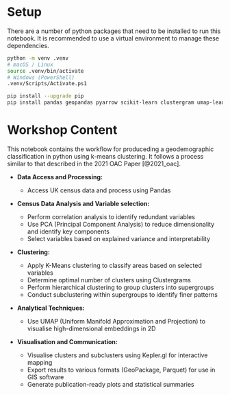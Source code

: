 # Setup 


There are a number of python packages that need to be installed to run this notebook. It is recommended to use a virtual environment to manage these dependencies.

```bash
python -m venv .venv
# macOS / Linux
source .venv/bin/activate
# Windows (PowerShell)
.venv/Scripts/Activate.ps1

pip install --upgrade pip
pip install pandas geopandas pyarrow scikit-learn clustergram umap-learn seaborn plotly matplotlib numpy keplergl
```

# Workshop Content

This notebook contains the workflow for produceding a geodemographic classification in python using k-means clustering. It follows a process similar to that described in the 2021 OAC Paper [@2021_oac].


* **Data Access and Processing:**
    * Access UK census data and process using Pandas

* **Census Data Analysis and Variable selection:**
    * Perform correlation analysis to identify redundant variables
    * Use PCA (Principal Component Analysis) to reduce dimensionality and identify key components
    * Select variables based on explained variance and interpretability

* **Clustering:**
    * Apply K-Means clustering to classify areas based on selected variables
    * Determine optimal number of clusters using Clustergrams
    * Perform hierarchical clustering to group clusters into supergroups
    * Conduct subclustering within supergroups to identify finer patterns

* **Analytical Techniques:**
    * Use UMAP (Uniform Manifold Approximation and Projection) to visualise high-dimensional embeddings in 2D

* **Visualisation and Communication:**
    * Visualise clusters and subclusters using Kepler.gl for interactive mapping
    * Export results to various formats (GeoPackage, Parquet) for use in GIS software
    * Generate publication-ready plots and statistical summaries
